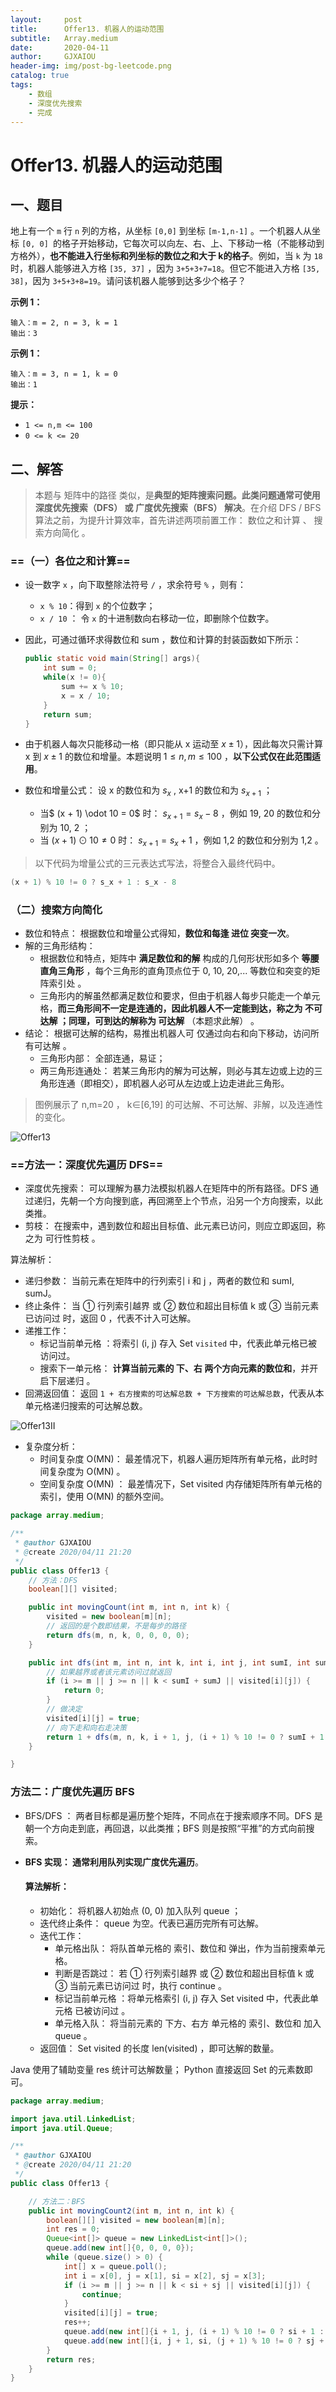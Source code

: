 ```yaml
---
layout:     post
title:      Offer13. 机器人的运动范围
subtitle:   Array.medium
date:       2020-04-11
author:     GJXAIOU
header-img: img/post-bg-leetcode.png
catalog: true
tags:
    - 数组
	- 深度优先搜索
	- 完成
---
```


# Offer13. 机器人的运动范围

## 一、题目

地上有一个 `m` 行 `n` 列的方格，从坐标 `[0,0]` 到坐标 `[m-1,n-1]` 。一个机器人从坐标 `[0, 0] `的格子开始移动，它每次可以向左、右、上、下移动一格（不能移动到方格外），**也不能进入行坐标和列坐标的数位之和大于 k的格子**。例如，当 `k` 为 `18` 时，机器人能够进入方格 `[35, 37]` ，因为 `3+5+3+7=18`。但它不能进入方格 `[35, 38]`，因为 `3+5+3+8=19`。请问该机器人能够到达多少个格子？

**示例 1：**

```
输入：m = 2, n = 3, k = 1
输出：3
```

**示例 1：**

```
输入：m = 3, n = 1, k = 0
输出：1
```

**提示：**

- `1 <= n,m <= 100`
- `0 <= k <= 20`

## 二、解答

> 本题与 矩阵中的路径 类似，是**典型的矩阵搜索问题。此类问题通常可使用 深度优先搜索（DFS） 或 广度优先搜索（BFS） 解决**。在介绍 DFS / BFS 算法之前，为提升计算效率，首先讲述两项前置工作： 数位之和计算 、 搜索方向简化 。

### ==（一）各位之和计算==

- 设一数字 `x` ，向下取整除法符号 `/` ，求余符号 `%` ，则有：

    - `x % 10`：得到 `x` 的个位数字；
    - `x / 10` ： 令 `x` 的十进制数向右移动一位，即删除个位数字。

- 因此，可通过循环求得数位和 sum ，数位和计算的封装函数如下所示：

    ```java
    public static void main(String[] args){
    	int sum = 0;
        while(x != 0){
        	sum += x % 10;
            x = x / 10;
        }
        return sum;
    }
    ```

- 由于机器人每次只能移动一格（即只能从 x 运动至 $x \pm 1$），因此每次只需计算 x 到 $x \pm 1$ 的数位和增量。本题说明 $1 \leq n,m \leq 100$ ，**以下公式仅在此范围适用**。

- 数位和增量公式： 设 x 的数位和为 $s_x$ ,   x+1 的数位和为 $s_{x+1}$  ；

    - 当$ (x + 1) \odot 10 = 0$ 时： $s_{x+1} = s_x - 8$ ，例如 19, 20 的数位和分别为 10, 2 ；
    - 当 $(x + 1) \odot 10 \neq 0$ 时： $s_{x+1} = s_x + 1$ ，例如 1,2 的数位和分别为 1,2 。

> 以下代码为增量公式的三元表达式写法，将整合入最终代码中。

```java
(x + 1) % 10 != 0 ? s_x + 1 : s_x - 8
```

### （二）搜索方向简化

- 数位和特点： 根据数位和增量公式得知，**数位和每逢 进位 突变一次**。
- 解的三角形结构：
    - 根据数位和特点，矩阵中 **满足数位和的解** 构成的几何形状形如多个 **等腰直角三角形** ，每个三角形的直角顶点位于 0, 10, 20,... 等数位和突变的矩阵索引处 。
    - 三角形内的解虽然都满足数位和要求，但由于机器人每步只能走一个单元格，**而三角形间不一定是连通的，因此机器人不一定能到达，称之为 不可达解 ；同理，可到达的解称为 可达解** （本题求此解） 。
- 结论： 根据可达解的结构，易推出机器人可 仅通过向右和向下移动，访问所有可达解 。
    - 三角形内部： 全部连通，易证；
    - 两三角形连通处： 若某三角形内的解为可达解，则必与其左边或上边的三角形连通（即相交），即机器人必可从左边或上边走进此三角形。

> 图例展示了 n,m=20 ， k∈[6,19] 的可达解、不可达解、非解，以及连通性的变化。

![Offer13](Offer13.%E6%9C%BA%E5%99%A8%E4%BA%BA%E7%9A%84%E8%BF%90%E5%8A%A8%E8%8C%83%E5%9B%B4.resource/Offer13.gif)

### ==方法一：深度优先遍历 DFS==

- 深度优先搜索： 可以理解为暴力法模拟机器人在矩阵中的所有路径。DFS 通过递归，先朝一个方向搜到底，再回溯至上个节点，沿另一个方向搜索，以此类推。
- 剪枝： 在搜索中，遇到数位和超出目标值、此元素已访问，则应立即返回，称之为 可行性剪枝 。

算法解析：

- 递归参数： 当前元素在矩阵中的行列索引 i 和 j ，两者的数位和 sumI, sumJ。
- 终止条件： 当 ① 行列索引越界 或 ② 数位和超出目标值 k 或 ③ 当前元素已访问过 时，返回 0 ，代表不计入可达解。
- 递推工作：
    - 标记当前单元格 ：将索引 (i, j) 存入 Set `visited` 中，代表此单元格已被访问过。
    - 搜索下一单元格： **计算当前元素的 下、右 两个方向元素的数位和**，并开启下层递归 。
- 回溯返回值： 返回 `1 + 右方搜索的可达解总数 + 下方搜索的可达解总数`，代表从本单元格递归搜索的可达解总数。

![Offer13II](Offer13.%E6%9C%BA%E5%99%A8%E4%BA%BA%E7%9A%84%E8%BF%90%E5%8A%A8%E8%8C%83%E5%9B%B4.resource/Offer13II.gif)



- 复杂度分析：
    - 时间复杂度 O(MN)： 最差情况下，机器人遍历矩阵所有单元格，此时时间复杂度为 O(MN) 。
    - 空间复杂度 O(MN) ： 最差情况下，Set visited 内存储矩阵所有单元格的索引，使用 O(MN) 的额外空间。

```java
package array.medium;

/**
 * @author GJXAIOU
 * @create 2020/04/11 21:20
 */
public class Offer13 {
    // 方法：DFS
    boolean[][] visited;

    public int movingCount(int m, int n, int k) {
        visited = new boolean[m][n];
        // 返回的是个数即结果，不是每步的路径
        return dfs(m, n, k, 0, 0, 0, 0);
    }

    public int dfs(int m, int n, int k, int i, int j, int sumI, int sumJ) {
        // 如果越界或者该元素访问过就返回
        if (i >= m || j >= n || k < sumI + sumJ || visited[i][j]) {
            return 0;
        }
        // 做决定
        visited[i][j] = true;
        // 向下走和向右走决策
        return 1 + dfs(m, n, k, i + 1, j, (i + 1) % 10 != 0 ? sumI + 1 : sumI - 8, sumJ) + dfs(m,n, k, i,j + 1, sumI, (j + 1) % 10 != 0 ? sumJ + 1 : sumJ - 8);
    }

}

```

### 方法二：广度优先遍历 BFS

- BFS/DFS ： 两者目标都是遍历整个矩阵，不同点在于搜索顺序不同。DFS 是朝一个方向走到底，再回退，以此类推；BFS 则是按照“平推”的方式向前搜索。

- **BFS 实现： 通常利用队列实现广度优先遍历**。

    

    #### 算法解析：

    - 初始化： 将机器人初始点 (0, 0) 加入队列 queue ；
    - 迭代终止条件： queue 为空。代表已遍历完所有可达解。
    - 迭代工作：
        - 单元格出队： 将队首单元格的 索引、数位和 弹出，作为当前搜索单元格。
        - 判断是否跳过： 若 ① 行列索引越界 或 ② 数位和超出目标值 k 或 ③ 当前元素已访问过 时，执行 continue 。
        - 标记当前单元格 ：将单元格索引 (i, j) 存入 Set visited 中，代表此单元格 已被访问过 。
        - 单元格入队： 将当前元素的 下方、右方 单元格的 索引、数位和 加入 queue 。
    - 返回值： Set visited 的长度 len(visited) ，即可达解的数量。

Java 使用了辅助变量 res 统计可达解数量； Python 直接返回 Set 的元素数即可。

```java
package array.medium;

import java.util.LinkedList;
import java.util.Queue;

/**
 * @author GJXAIOU
 * @create 2020/04/11 21:20
 */
public class Offer13 {

    // 方法二：BFS
    public int movingCount2(int m, int n, int k) {
        boolean[][] visited = new boolean[m][n];
        int res = 0;
        Queue<int[]> queue = new LinkedList<int[]>();
        queue.add(new int[]{0, 0, 0, 0});
        while (queue.size() > 0) {
            int[] x = queue.poll();
            int i = x[0], j = x[1], si = x[2], sj = x[3];
            if (i >= m || j >= n || k < si + sj || visited[i][j]) {
                continue;
            }
            visited[i][j] = true;
            res++;
            queue.add(new int[]{i + 1, j, (i + 1) % 10 != 0 ? si + 1 : si - 8, sj});
            queue.add(new int[]{i, j + 1, si, (j + 1) % 10 != 0 ? sj + 1 : sj - 8});
        }
        return res;
    }
}
```

